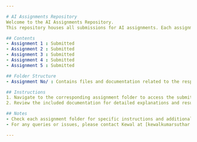 ```yaml
---

# AI Assignments Repository
Welcome to the AI Assignments Repository. 
This repository houses all submissions for AI assignments. Each assignment is organized into its own folder for easy navigation and review.

## Contents
- Assignment 1 : Submitted
- Assignment 2 : Submitted
- Assignment 3 : Submitted
- Assignment 4 : Submitted
- Assignment 5 : Submitted

## Folder Structure
- Assignment No/ : Contains files and documentation related to the respective assignment.

## Instructions
1. Navigate to the corresponding assignment folder to access the submitted files.
2. Review the included documentation for detailed explanations and results.

## Notes
- Check each assignment folder for specific instructions and additional materials.
- For any queries or issues, please contact Kewal at [kewalkumarsuthar.22.it@iite.indusuni.ac.in](mailto:kewalkumarsuthar.22.it@iite.indusuni.ac.in).

---
```


